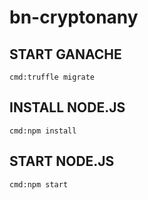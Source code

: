 # bn-cryptonany

## START GANACHE
  ``` cmd:truffle migrate ```
## INSTALL NODE.JS
 ``` cmd:npm install ```
## START NODE.JS
 ``` cmd:npm start ```
